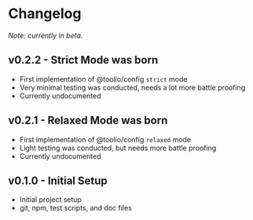 # Changelog 

*Note: currently in beta.*

## v0.2.2 - Strict Mode was born
- First implementation of @toolio/config `strict` mode
- Very minimal testing was conducted, needs a lot more battle proofing
- Currently undocumented

## v0.2.1 - Relaxed Mode was born
- First implementation of @toolio/config `relaxed` mode
- Light testing was conducted, but needs more battle proofing
- Currently undocumented

## v0.1.0 - Initial Setup
- Initial project setup
- git, npm, test scripts, and doc files